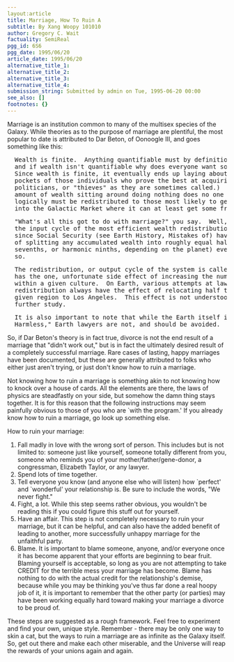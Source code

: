 ```yaml
---
layout:article
title: Marriage, How To Ruin A
subtitle: By Xang Woopy 101010
author: Gregory C. Wait
factuality: SemiReal
pgg_id: 6S6
pgg_date: 1995/06/20
article_date: 1995/06/20
alternative_title_1: 
alternative_title_2: 
alternative_title_3: 
alternative_title_4: 
submission_string: Submitted by admin on Tue, 1995-06-20 00:00
see_also: []
footnotes: {}
---
```

<div>
<p>Marriage is an institution common to many of the multisex species of the Galaxy. While theories as to the purpose of marriage are plentiful, the most popular to date is attributed to Dar Beton, of Oonoogle III, and goes something like this:</p>
<pre>
  Wealth is finite.  Anything quantifiable must by definition be finite,
  and if wealth isn't quantifiable why does everyone want so much of it?
  Since wealth is finite, it eventually ends up laying about in the
  pockets of those individuals who prove the best at acquiring it (usually
  politicians, or "thieves" as they are sometimes called.)  A finite
  amount of wealth sitting around doing nothing does no one good, and
  logically must be redistributed to those most likely to get it out
  into the Galactic Market where it can at least get some fresh air.
</pre>
<pre>
  "What's all this got to do with marriage?" you say.  Well, marriage is
  the input cycle of the most efficient wealth redistribution system
  since Social Security (see Earth History, Mistakes of) having the effect
  of splitting any accumulated wealth into roughly equal halves (or thirds,
  sevenths, or harmonic ninths, depending on the planet) every few years or
  so.
</pre>
<pre>
  The redistribution, or output cycle of the system is called divorce, and
  has the one, unfortunate side effect of increasing the number of lawyers
  within a given culture.  On Earth, various attempts at lawyer
  redistribution always have the effect of relocating half the lawyers in a
  given region to Los Angeles.  This effect is not understood, and deserves
  further study.
</pre>
<pre>
  It is also important to note that while the Earth itself is "Mostly
  Harmless," Earth lawyers are not, and should be avoided.
</pre>
<p>So, if Dar Beton's theory is in fact true, divorce is not the end result of a marriage that "didn't work out," but is in fact the ultimately desired result of a completely successful marriage. Rare cases of lasting, happy marriages have been documented, but these are generally attributed to folks who either just aren't trying, or just don't know how to ruin a marriage.</p>
<p>Not knowing how to ruin a marriage is something akin to not knowing how to knock over a house of cards. All the elements are there, the laws of physics are steadfastly on your side, but somehow the damn thing stays together. It is for this reason that the following instructions may seem painfully obvious to those of you who are `with the program.' If you already know how to ruin a marriage, go look up something else.</p>
<p>How to ruin your marriage:</p>
<ol>
<li value="1">Fall madly in love with the wrong sort of person. This includes but is not limited to: someone just like yourself, someone totally different from you, someone who reminds you of your mother/father/gene-donor, a congressman, Elizabeth Taylor, or any lawyer.</li>
<li value="2">Spend lots of time together.</li>
<li value="3">Tell everyone you know (and anyone else who will listen) how `perfect' and `wonderful' your relationship is. Be sure to include the words, "We never fight."</li>
<li value="4">Fight, a lot. While this step seems rather obvious, you wouldn't be reading this if you could figure this stuff out for yourself.</li>
<li value="5">Have an affair. This step is not completely necessary to ruin your marriage, but it can be helpful, and can also have the added benefit of leading to another, more successfully unhappy marriage for the unfaithful party.</li>
<li value="6">Blame. It is important to blame someone, anyone, and/or everyone once it has become apparent that your efforts are beginning to bear fruit.<br>
Blaming yourself is acceptable, so long as you are not attempting to take CREDIT for the terrible mess your marriage has become. Blame has nothing to do with the actual credit for the relationship's demise, because while you may be thinking you've thus far done a real hoopy job of it, it is important to remember that the other party (or parties) may have been working equally hard toward making your marriage a divorce to be proud of.</li>
</ol>
<p>These steps are suggested as a rough framework. Feel free to experiment and find your own, unique style. Remember - there may be only one way to skin a cat, but the ways to ruin a marriage are as infinite as the Galaxy itself. So, get out there and make each other miserable, and the Universe will reap the rewards of your unions again and again. <!--Amazon_CLS_IM_END--></p>
</div>

